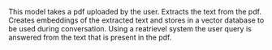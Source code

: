 This model takes a pdf uploaded by the user.
Extracts the text from the pdf.
Creates embeddings of the extracted text and stores in a vector database to be used during conversation.
Using a reatrievel system the user query is answered from the text that is present in the pdf.
<img src="">
